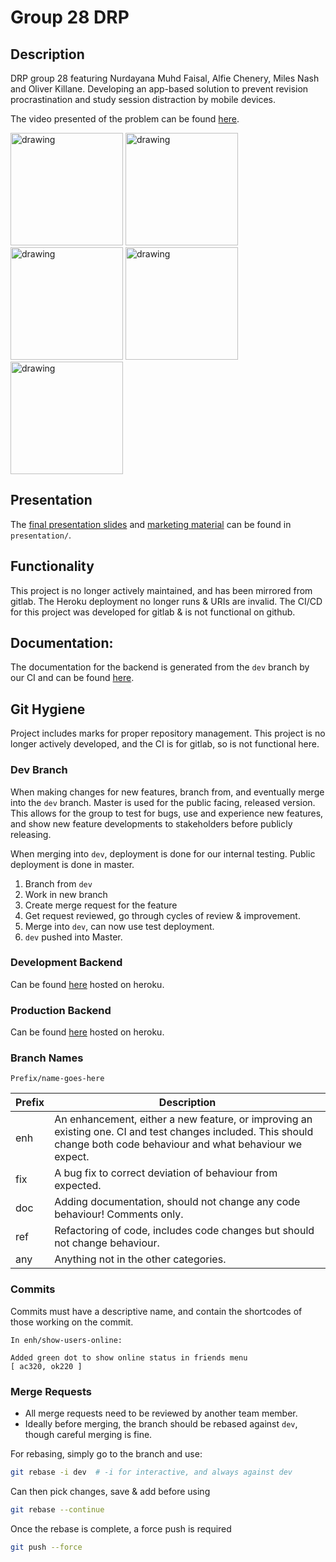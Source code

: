 # Group 28 DRP

## Description
DRP group 28 featuring Nurdayana Muhd Faisal, Alfie Chenery, Miles Nash and Oliver Killane. Developing an app-based solution to prevent revision procrastination and study session distraction by mobile devices.

The video presented of the problem can be found [here](https://drive.google.com/file/d/1YDk0OAX-id19LFdZmLnov0wUPu3iIrON/view).

<img src="https://user-images.githubusercontent.com/44177991/194718315-e5ecc53a-61dd-4afe-886b-97f8f7f570fd.png" alt="drawing" width="180"/> <img src="https://user-images.githubusercontent.com/44177991/194718318-5684129e-82d8-4a3d-970a-d1f714b98dd0.png" alt="drawing" width="180"/> <img src="https://user-images.githubusercontent.com/44177991/194718328-f40219b8-29d1-4842-b50a-cbdd3a3f8779.png" alt="drawing" width="180"/> <img src="https://user-images.githubusercontent.com/44177991/194718324-e3e3916c-5053-4ac5-a5af-6d2dc38df8be.png" alt="drawing" width="180"/> <img src="https://user-images.githubusercontent.com/44177991/194718322-d712c46b-72d2-46b6-a128-823b8d96b60f.png" alt="drawing" width="180"/>

## Presentation
The [final presentation slides](presentation/final_presentation_slides.pdf) and [marketing material](presentation/project_pitch_leaflet.pdf) can be found in `presentation/`.

## Functionality
This project is no longer actively maintained, and has been mirrored from gitlab. The Heroku deployment no longer runs & URIs are invalid. The CI/CD for this project was developed for gitlab & is not functional on github.

## Documentation:
The documentation for the backend is generated from the `dev` branch by our CI and can be found [here](https://ok220.pages.doc.ic.ac.uk/group-28-drp/backend_doc/revzen_backend/index.html).

## Git Hygiene
Project includes marks for proper repository management. This project is no longer actively developed, and the CI is for gitlab, so is not functional here.

### Dev Branch
When making changes for new features, branch from, and eventually merge into the `dev` branch. Master is used for the public facing, released version. This allows for the group to test for bugs, use and experience new features, and show new feature developments to stakeholders before publicly releasing. 

When merging into `dev`, deployment is done for our internal testing. Public deployment is done in master.

1. Branch from `dev`
2. Work in new branch
3. Create merge request for the feature
4. Get request reviewed, go through cycles of review & improvement.
5. Merge into `dev`, can now use test deployment.
6. `dev` pushed into Master.

### Development Backend
Can be found [here](https://revzen-backend-dev.herokuapp.com/) hosted on heroku.

### Production Backend
Can be found [here](https://revzen-backend-prod.herokuapp.com/) hosted on heroku.
### Branch Names
```
Prefix/name-goes-here
```

| Prefix | Description                                                                                                                                                            |
|--------|------------------------------------------------------------------------------------------------------------------------------------------------------------------------|
| enh    | An enhancement, either a new feature, or improving an existing one. CI and test changes included. This should change both code behaviour and what behaviour we expect. |
| fix    | A bug fix to correct deviation of behaviour from expected.                                                                                                             |
| doc    | Adding documentation, should not change any code behaviour! Comments only.                                                                                             |
| ref    | Refactoring of code, includes code changes but should not change behaviour.                                                                                            |
| any    | Anything not in the other categories.                                                                                                                                  |
### Commits
Commits must have a descriptive name, and contain the shortcodes of those working on the commit.
```
In enh/show-users-online:

Added green dot to show online status in friends menu
[ ac320, ok220 ]
```

### Merge Requests
- All merge requests need to be reviewed by another team member.
- Ideally before merging, the branch should be rebased against `dev`, though careful merging is fine.

For rebasing, simply go to the branch and use:
```bash
git rebase -i dev  # -i for interactive, and always against dev
```
Can then pick changes, save & add before using
```bash
git rebase --continue
```
Once the rebase is complete, a force push is required
```bash
git push --force
```
